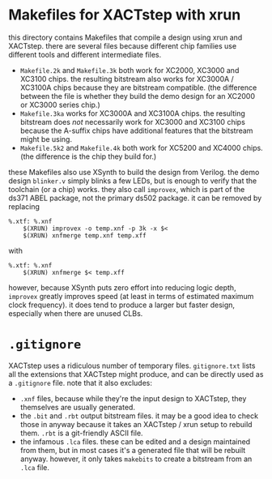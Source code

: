 # Makefiles for XACTstep with xrun

this directory contains Makefiles that compile a design using xrun and XACTstep. there are several files because
different chip families use different tools and different intermediate files.

- `Makefile.2k` and `Makefile.3k` both work for XC2000, XC3000 and XC3100 chips. the resulting bitstream also works for
  XC3000A / XC3100A chips because they are bitstream compatible. (the difference between the file is whether they build
  the demo design for an XC2000 or XC3000 series chip.)
- `Makefile.3ka` works for XC3000A and XC3100A chips. the resulting bitstream does *not* necessarily work for XC3000
  and XC3100 chips because the A-suffix chips have additional features that the bitstream might be using.
- `Makefile.5k2` and `Makefile.4k` both work for XC5200 and XC4000 chips. (the difference is the chip they build for.)

these Makefiles also use XSynth to build the design from Verilog. the demo design `blinker.v` simply blinks a few LEDs,
but is enough to verify that the toolchain (or a chip) works. they also call `improvex`, which is part of the ds371 ABEL
package, not the primary ds502 package. it can be removed by replacing

```
%.xtf: %.xnf
	$(XRUN) improvex -o temp.xnf -p 3k -x $<
	$(XRUN) xnfmerge temp.xnf temp.xff
```

with 

```
%.xtf: %.xnf
	$(XRUN) xnfmerge $< temp.xff
```

however, because XSynth puts zero effort into reducing logic depth, `improvex` greatly improves speed (at least in terms
of estimated maximum clock frequency). it does tend to produce a larger but faster design, especially when there are
unused CLBs.

# `.gitignore`

XACTstep uses a ridiculous number of temporary files. `gitignore.txt` lists all the extensions that XACTstep might
produce, and can be directly used as a `.gitignore` file. note that it also excludes:

- `.xnf` files, because while they're the input design to XACTstep, they themselves are usually generated.
- the `.bit` and `.rbt` output bitstream files. it may be a good idea to check those in anyway because it takes an
  XACTstep / xrun setup to rebuild them. `.rbt` is a git-friendly ASCII file.
- the infamous `.lca` files. these can be edited and a design maintained from them, but in most cases it's a generated
  file that will be rebuilt anyway. however, it only takes `makebits` to create a bitstream from an `.lca` file.

